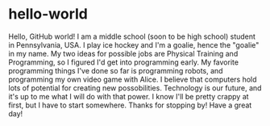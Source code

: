 # hello-world
Hello, GitHub world!
I am a middle school (soon to be high school) student in Pennsylvania, USA.
I play ice hockey and I'm a goalie, hence the "goalie" in my name.
My two ideas for possible jobs are Physical Training and Programming, so I figured I'd get into programming early.
My favorite programming things I've done so far is programming robots, and programming my own video game with Alice.
I believe that computers hold lots of potential for creating new possobilities.
Technology is our future, and it's up to me what I will do with that power.
I know I'll be pretty crappy at first, but I have to start somewhere.
Thanks for stopping by! Have a great day!

